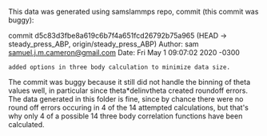 This data was generated using samslammps repo, commit (this commit was buggy):

commit d5c83d3fbe8a619c6b7f4a651fcd26792b75a965
(HEAD -> steady_press_ABP, origin/steady_press_ABP)
Author: sam <samuel.j.m.cameron@gmail.com>
Date:   Fri May 1 09:07:02 2020 -0300

    added options in three body calculation to minimize data size.

The commit was buggy because it still did not handle the binning of
theta values well, in particular since theta*delinvtheta created
roundoff errors. The data generated in this folder is fine, since
by chance there were no round off errors occuring in 4 of the
14 attempted calculations, but that's why
only 4 of a possible 14 three body correlation functions have been
calculated.